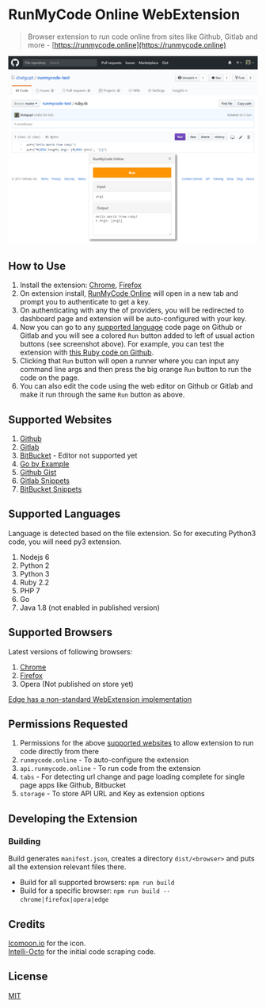 # RunMyCode Online WebExtension

> Browser extension to run code online from sites like Github, Gitlab and more - [https://runmycode.online](https://runmycode.online)

[![RunMyCode Online Screenshot](screenshot.png?raw=true)](https://www.youtube.com/watch?v=iwz8n3v7QVY "RunMyCode Online Introduction video on YouTube")

## How to Use
1. Install the extension: [Chrome](https://chrome.google.com/webstore/detail/runmycode-online/iidcnkpdmnopbbkdmneglbelcefgfohf), [Firefox](https://addons.mozilla.org/en-US/firefox/addon/runmycode-online)
2. On extension install, [RunMyCode Online](https://runmycode.online) will open in a new tab and prompt you to authenticate to get a key.
3. On authenticating with any the of providers, you will be redirected to dashboard page and extension will be auto-configured with your key.
4. Now you can go to any [supported language](#supported-languages) code page on Github or Gitlab and you will see a colored `Run` button added to left of usual action buttons (see screenshot above). For example, you can test the extension with [this Ruby code on Github](https://github.com/shatgupt/runmycode-test/blob/master/ruby.rb).
5. Clicking that `Run` button will open a runner where you can input any command line args and then press the big orange `Run` button to run the code on the page.
6. You can also edit the code using the web editor on Github or Gitlab and make it run through the same `Run` button as above.

## Supported Websites
1. [Github](https://github.com/shatgupt/runmycode-test/blob/master/ruby.rb)
2. [Gitlab](https://gitlab.com/shatgupt/runmycode-test/blob/master/ruby.rb)
3. [BitBucket](https://bitbucket.org/shatgupt/runmycode-test/src/c9cda15cb3fa1144e53f199e6ac6003ee5bdb25b/ruby.rb) - Editor not supported yet
4. [Go by Example](https://gobyexample.com/hello-world)
5. [Github Gist](https://gist.github.com/shatgupt/b76ebbf67c6a38d0decb686ff230dd04)
6. [Gitlab Snippets](https://gitlab.com/snippets/1664532)
7. [BitBucket Snippets](https://bitbucket.org/snippets/shatgupt/jykE9)

## Supported Languages
Language is detected based on the file extension. So for executing Python3 code, you will need py3 extension.
1. Nodejs 6
2. Python 2
3. Python 3
4. Ruby 2.2
5. PHP 7
6. Go
7. Java 1.8 (not enabled in published version)

## Supported Browsers
Latest versions of following browsers:
1. [Chrome](https://chrome.google.com/webstore/detail/runmycode-online/iidcnkpdmnopbbkdmneglbelcefgfohf)
2. [Firefox](https://addons.mozilla.org/en-US/firefox/addon/runmycode-online)
3. Opera (Not published on store yet)

[Edge has a non-standard WebExtension implementation](https://github.com/mozilla/webextension-polyfill/issues/3)

## Permissions Requested
1. Permissions for the above [supported websites](#supported-websites) to allow extension to run code directly from there
2. `runmycode.online` - To auto-configure the extension
3. `api.runmycode.online` - To run code from the extension
4. `tabs` - For detecting url change and page loading complete for single page apps like Github, Bitbucket
5. `storage` - To store API URL and Key as extension options

## Developing the Extension
### Building
Build generates `manifest.json`, creates a directory `dist/<browser>` and puts all the extension relevant files there.
- Build for all supported browsers: `npm run build`
- Build for a specific browser: `npm run build -- chrome|firefox|opera|edge`

## Credits
[Icomoon.io](https://icomoon.io) for the icon.  
[Intelli-Octo](https://github.com/pd4d10/intelli-octo) for the initial code scraping code.

## License
[MIT](LICENSE)
